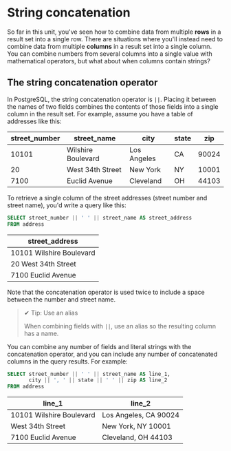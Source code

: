 # String concatenation

So far in this unit, you've seen how to combine data from multiple **rows** in a result set into a single row. There are situations where you'll instead need to combine data from multiple **columns** in a result set into a single column. You can combine numbers from several columns into a single value with mathematical operators, but what about when columns contain strings?

## The string concatenation operator

In PostgreSQL, the string concatenation operator is `||`. Placing it between the names of two fields combines the contents of those fields into a single column in the result set. For example, assume you have a table of addresses like this:

| **street_number** | **street_name**    | **city**    | **state** | **zip** |
| ----------------- | ------------------ | ----------- | --------- | ------- |
| 10101             | Wilshire Boulevard | Los Angeles | CA        | 90024   |
| 20                | West 34th Street   | New York    | NY        | 10001   |
| 7100              | Euclid Avenue      | Cleveland   | OH        | 44103   |

To retrieve a single column of the street addresses (street number and street name), you'd write a query like this:

```sql
SELECT street_number || ' ' || street_name AS street_address
FROM address
```

| **street_address**       |
| ------------------------ |
| 10101 Wilshire Boulevard |
| 20 West 34th Street      |
| 7100 Euclid Avenue       |

Note that the concatenation operator is used twice to include a space between the number and street name.

>✔ Tip: Use an alias
>
>When combining fields with `||`, use an alias so the resulting column has a name.

You can combine any number of fields and literal strings with the concatenation operator, and you can include any number of concatenated columns in the query results. For example:

```sql
SELECT street_number || ' ' || street_name AS line_1,
       city || ', ' || state || ' ' || zip AS line_2
FROM address
```

| line_1                   | line_2                |
| ------------------------ | --------------------- |
| 10101 Wilshire Boulevard | Los Angeles, CA 90024 |
| West 34th Street         | New York, NY 10001    |
| 7100 Euclid Avenue       | Cleveland, OH 44103   |
